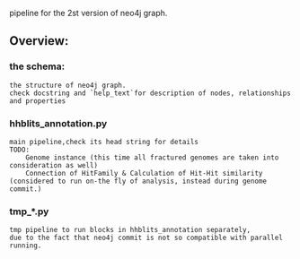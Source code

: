 pipeline for the 2st version of neo4j graph.
## Overview:
### the schema:
    the structure of neo4j graph.
    check docstring and `help_text`for description of nodes, relationships and properties 
### hhblits_annotation.py
    main pipeline,check its head string for details 
    TODO: 
        Genome instance (this time all fractured genomes are taken into consideration as well)
        Connection of HitFamily & Calculation of Hit-Hit similarity (considered to run on-the fly of analysis, instead during genome commit.)
### tmp_*.py
    tmp pipeline to run blocks in hhblits_annotation separately,
    due to the fact that neo4j commit is not so compatible with parallel running.
